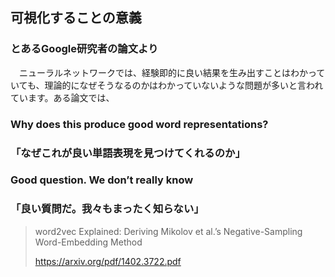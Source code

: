 ## 可視化することの意義

### とあるGoogle研究者の論文より

　ニューラルネットワークでは、経験即的に良い結果を生み出すことはわかっていても、理論的になぜそうなるのかはわかっていないような問題が多いと言われています。ある論文では、

### Why does this produce good word representations?
### 「なぜこれが良い単語表現を見つけてくれるのか」

### Good question. We don’t really know
### 「良い質問だ。我々もまったく知らない」

> word2vec Explained: Deriving Mikolov et al.’s
Negative-Sampling Word-Embedding Method
>
> https://arxiv.org/pdf/1402.3722.pdf
